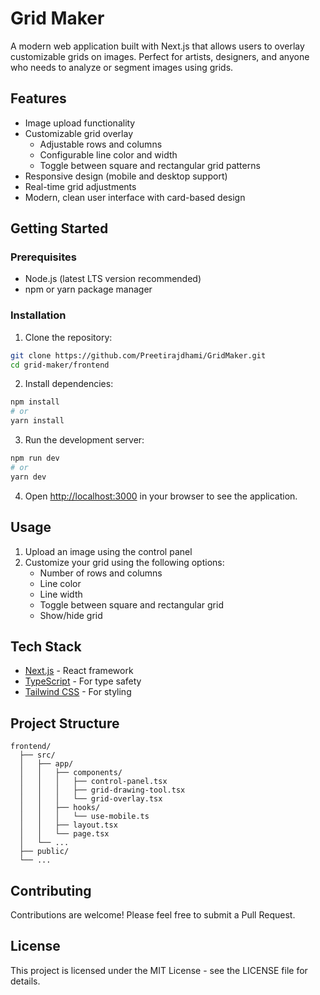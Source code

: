 # Grid Maker

A modern web application built with Next.js that allows users to overlay customizable grids on images. Perfect for artists, designers, and anyone who needs to analyze or segment images using grids.

## Features

- Image upload functionality
- Customizable grid overlay
  - Adjustable rows and columns
  - Configurable line color and width
  - Toggle between square and rectangular grid patterns
- Responsive design (mobile and desktop support)
- Real-time grid adjustments
- Modern, clean user interface with card-based design

## Getting Started

### Prerequisites

- Node.js (latest LTS version recommended)
- npm or yarn package manager

### Installation

1. Clone the repository:

```bash
git clone https://github.com/Preetirajdhami/GridMaker.git
cd grid-maker/frontend
```

2. Install dependencies:

```bash
npm install
# or
yarn install
```

3. Run the development server:

```bash
npm run dev
# or
yarn dev
```

4. Open [http://localhost:3000](http://localhost:3000) in your browser to see the application.

## Usage

1. Upload an image using the control panel
2. Customize your grid using the following options:
   - Number of rows and columns
   - Line color
   - Line width
   - Toggle between square and rectangular grid
   - Show/hide grid

## Tech Stack

- [Next.js](https://nextjs.org/) - React framework
- [TypeScript](https://www.typescriptlang.org/) - For type safety
- [Tailwind CSS](https://tailwindcss.com/) - For styling

## Project Structure

```
frontend/
  ├── src/
  │   ├── app/
  │   │   ├── components/
  │   │   │   ├── control-panel.tsx
  │   │   │   ├── grid-drawing-tool.tsx
  │   │   │   └── grid-overlay.tsx
  │   │   ├── hooks/
  │   │   │   └── use-mobile.ts
  │   │   ├── layout.tsx
  │   │   └── page.tsx
  │   └── ...
  ├── public/
  └── ...
```

## Contributing

Contributions are welcome! Please feel free to submit a Pull Request.

## License

This project is licensed under the MIT License - see the LICENSE file for details.
